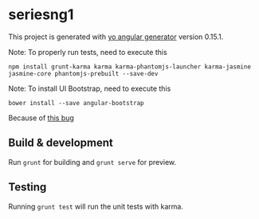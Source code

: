 # seriesng1

This project is generated with [yo angular generator](https://github.com/yeoman/generator-angular)
version 0.15.1.

Note: To properly run tests, need to execute this

```
npm install grunt-karma karma karma-phantomjs-launcher karma-jasmine jasmine-core phantomjs-prebuilt --save-dev
```

Note: To install UI Bootstrap, need to execute this

```
bower install --save angular-bootstrap
```

Because of [this bug](https://github.com/yeoman/generator-angular/issues/1230)

## Build & development

Run `grunt` for building and `grunt serve` for preview.

## Testing

Running `grunt test` will run the unit tests with karma.
